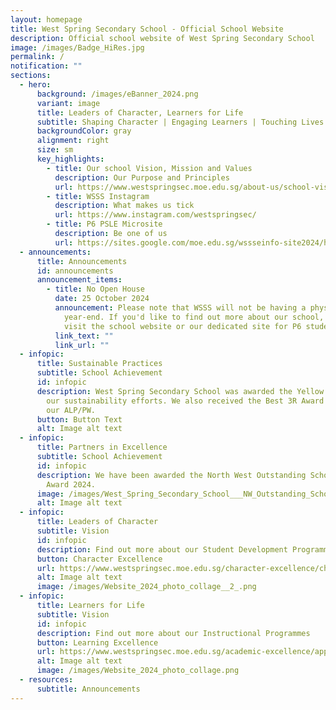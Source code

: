 ```yaml
---
layout: homepage
title: West Spring Secondary School - Official School Website
description: Official school website of West Spring Secondary School
image: /images/Badge_HiRes.jpg
permalink: /
notification: ""
sections:
  - hero:
      background: /images/eBanner_2024.png
      variant: image
      title: Leaders of Character, Learners for Life
      subtitle: Shaping Character | Engaging Learners | Touching Lives
      backgroundColor: gray
      alignment: right
      size: sm
      key_highlights:
        - title: Our school Vision, Mission and Values
          description: Our Purpose and Principles
          url: https://www.westspringsec.moe.edu.sg/about-us/school-vision-mission-values/
        - title: WSSS Instagram
          description: What makes us tick
          url: https://www.instagram.com/westspringsec/
        - title: P6 PSLE Microsite
          description: Be one of us
          url: https://sites.google.com/moe.edu.sg/wssseinfo-site2024/home
  - announcements:
      title: Announcements
      id: announcements
      announcement_items:
        - title: No Open House
          date: 25 October 2024
          announcement: Please note that WSSS will not be having a physical open house at
            year-end. If you'd like to find out more about our school, please
            visit the school website or our dedicated site for P6 students.
          link_text: ""
          link_url: ""
  - infopic:
      title: Sustainable Practices
      subtitle: School Achievement
      id: infopic
      description: West Spring Secondary School was awarded the Yellow Flame Award for
        our sustainability efforts. We also received the Best 3R Award for ActS,
        our ALP/PW.
      button: Button Text
      alt: Image alt text
  - infopic:
      title: Partners in Excellence
      subtitle: School Achievement
      id: infopic
      description: We have been awarded the North West Outstanding School Partner
        Award 2024.
      image: /images/West_Spring_Secondary_School___NW_Outstanding_School_Partner_Award_2024__Gold_.jpg
      alt: Image alt text
  - infopic:
      title: Leaders of Character
      subtitle: Vision
      id: infopic
      description: Find out more about our Student Development Programmes
      button: Character Excellence
      url: https://www.westspringsec.moe.edu.sg/character-excellence/character-and-citizenship-education/
      alt: Image alt text
      image: /images/Website_2024_photo_collage__2_.png
  - infopic:
      title: Learners for Life
      subtitle: Vision
      id: infopic
      description: Find out more about our Instructional Programmes
      button: Learning Excellence
      url: https://www.westspringsec.moe.edu.sg/academic-excellence/applied-learning-programme/
      alt: Image alt text
      image: /images/Website_2024_photo_collage.png
  - resources:
      subtitle: Announcements
---
```

